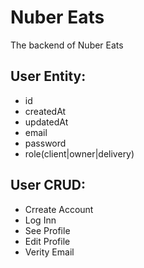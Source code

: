 # Nuber Eats

The backend of Nuber Eats

## User Entity:

- id
- createdAt
- updatedAt
- email
- password
- role(client|owner|delivery)

## User CRUD:

- Crreate Account
- Log Inn
- See Profile
- Edit Profile
- Verity Email
